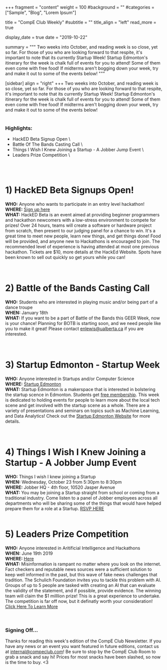 +++
fragment = "content"
weight = 100
#background = ""
#categories = ["Sample", "Blog", "Lorem Ipsum"]

title = "CompE Club Weekly"
#subtitle = ""
title_align = "left"
read_more = true 

display_date = true
date = "2019-10-22"

summary = """
Two weeks into October, and reading week is so close, yet so far. For those of you who are looking forward to that respite, it's important to note that its currently Startup Week! Startup Edmonton's itinerary for the week is chalk full of events for you to attend! Some of them even come with free food! If midterms aren't bogging down your week, try and make it out to some of the events below!
"""

[sidebar]
  align = "right"
+++
Two weeks into October, and reading week is so close, yet so far. For those of you who are looking forward to that respite, it's important to note that its currently Startup Week! Startup Edmonton's itinerary for the week is chalk full of events for you to attend! Some of them even come with free food! If midterms aren't bogging down your week, try and make it out to some of the events below!
</br>
</br>    

### Highlights:
* HackED Beta Signup Open \
* Battle Of The Bands Casting Call \
* Things I Wish I Knew Joining a Startup - A Jobber Jump Event \
* Leaders Prize Competition \
</br>
</br>

# 1)  HackED Beta Signups Open!
**WHO:** Anyone who wants to participate in an entry level hackathon! \
**WHERE:** [Sign up here](https://compeclub.us9.list-manage.com/track/click?u=25f7181ad1da5b9eef1f7deea&id=d0e2fc2b1d&e=14bb95bb4f) \
**WHAT:** HackED Beta is an event aimed at providing beginner programmers and hackathon newcomers with a low-stress environment to compete for prizes! Over 24 hours, teams will create a software or hardware project from scratch, then present to our judging panel for a chance to win. It's a great time to meet new people, learn new things, and get things done! Food will be provided, and anyone new to Hackathons is encouraged to join. The recommended level of experience is having attended at most one previous hackathon. Tickets are $10, more details at the HackEd Website. Spots have been known to sell out quickly so get yours while you can! \
</br>
</br>

# 2)  Battle of the Bands Casting Call
**WHO:** Students who are interested in playing music and/or being part of a dance troupe \
**WHEN:** January 18th \
**WHAT:** If you want to be a part of Battle of the Bands this GEER Week, now is your chance! Planning for BOTB is starting soon, and we need people like you to make it great! Please contact <enlewis@ualberta.ca> if you are interested. \
</br>
</br>

# 3) Startup Edmonton - Startup Week
**WHO:** Anyone interested in Startups and/or Computer Science \
**WHERE:** [Startup Edmonton](https://compeclub.us9.list-manage.com/track/click?u=25f7181ad1da5b9eef1f7deea&id=8e9a4d69ec&e=14bb95bb4f) \
**WHAT:** Startup Edmonton is a makerspace that is interested in bolstering the startup scence in Edmonton. Students get [free membership](https://compeclub.us9.list-manage.com/track/click?u=25f7181ad1da5b9eef1f7deea&id=ce461e6cb0&e=14bb95bb4f). This week is dedicated to holding events for people to learn more about the local tech scene and get involved with the startup scene as a whole. There are a variety of presentations and seminars on topics such as Machine Learning, and Data Analytics! Check out the [Startup Edmonton Website](https://compeclub.us9.list-manage.com/track/click?u=25f7181ad1da5b9eef1f7deea&id=dd843182e0&e=14bb95bb4f) for more details. \
</br>
</br>

# 4)  Things I Wish I Knew Joining a Startup - A Jobber Jump Event
**WHO:** Things I wish I knew joining a Startup \
**WHEN:**  Wednesday, October 23 from 5:30pm to 8:30pm \
**WHERE:** Jobber HQ - 4th floor, 10520 Jasper Avenue \
**WHAT:** You may be joining a Startup straight from school or coming from a traditional industry. Come listen to a panel of Jobber employees across all departments who will be sharing some of the things that would have helped prepare them for a role at a Startup.
[RSVP HERE](https://compeclub.us9.list-manage.com/track/click?u=25f7181ad1da5b9eef1f7deea&id=4c199baa9c&e=14bb95bb4f)
</br>
</br>

# 5)  Leaders Prize Competition
**WHO:** Anyone interested in Aritificial Intelligence and Hackathons \
**WHEN:**  June 19th 2019 \
**WHERE:** [Here](https://compeclub.us9.list-manage.com/track/click?u=25f7181ad1da5b9eef1f7deea&id=b4ef4fc3c5&e=14bb95bb4f) \
**WHAT:** Misinformation is rampant no matter where you look on the internet. Fact checkers and reputable news sources were a sufficient solution to keep well informed in the past, but this wave of fake news challenges that tradition. The Schulich Foundation invites you to tackle this problem with AI. Groups of up to 5 people are tasked with creating an AI that can evaluate the validity of the statement, and if possible, provide evidence. The winning team will claim the $1 milllion prize! This is a great experience to undertake. The competition is far off now, but it definatly worth your consideration!
[Click Here To Learn More](https://compeclub.us9.list-manage.com/track/click?u=25f7181ad1da5b9eef1f7deea&id=b4ef4fc3c5&e=14bb95bb4f) \
</br>
</br>

### Signing Off...
Thanks for reading this week's edition of the CompE Club Newsletter.  If you have any news or an event you want featured in future editions, contact us at <internal@compeclub.com>!  Be sure to stop by the CompE Club Room to grab a snack and say hi! Prices for most snacks have been slashed, so now is the time to buy. <3
